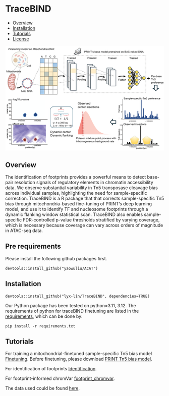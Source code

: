 # TraceBIND

- [Overview](#overview)
- [Installation](#installation)
- [Tutorials](#tutorials)
- [License](#license)
  
<img src="https://github.com/lyx-lin/TraceBIND/blob/main/figures/tracebind_overview.png">

## Overview
The identification of footprints provides a powerful means to detect base-pair resolution signals of regulatory elements in chromatin accessibility data. We observe substantial variability in Tn5 transposase cleavage bias across individual samples, highlighting the need for sample-specific correction. TraceBIND is a R package that that corrects sample-specific Tn5 bias through mitochondria-based fine-tuning of PRINT’s deep learning model, and use it to identify TF and nucleosome footprints through a dynamic flanking window statistical scan. TraceBIND also enables sample-specific FDR-controlled p-value thresholds stratified by varying coverage, which is necessary because coverage can vary across orders of magnitude in ATAC-seq data.

## Pre requirements
Please install the following github packages first. 
```
devtools::install_github("yaowuliu/ACAT")
```
## Installation
```
devtools::install_github("lyx-lin/TraceBIND", dependencies=TRUE)
```
Our Python package has been tested on python=3.11, 3.12. The requirements of python for traceBIND finetuning are listed in the [requirements](https://github.com/lyx-lin/TraceBIND/blob/main/requirements.txt), which can be done by:
```
pip install -r requirements.txt
```

## Tutorials 
For training a mitochondrial-finetuned sample-specific Tn5 bias model [Finetuning](https://github.com/lyx-lin/TraceBIND/blob/main/tutorials/tutorial_finetuning.ipynb). 
Before finetuning, please download [PRINT Tn5 bias model](https://github.com/HYsxe/PRINT/blob/main/data/shared/Tn5_NN_model.h5).

For identification of footprints [Identification](https://github.com/lyx-lin/TraceBIND/blob/main/tutorials/tutorial_footprint_identification.ipynb). 

For footprint-informed chromVar [footprint_chromvar](https://github.com/lyx-lin/TraceBIND/blob/main/tutorials/tutorial_chromvar.ipynb). 

The data used could be found [here](https://www.dropbox.com/scl/fo/zhmxfp0gxnmlgeo8jsmbv/AO3I75Lz6eP3Illn-eb0Zgc?rlkey=zkfi6c7c29eb11tbmcz80n8sf&st=2cstifvu&dl=0).
